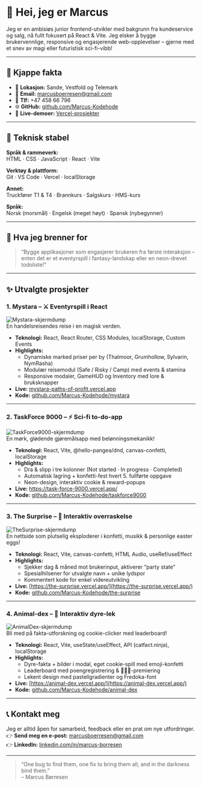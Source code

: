 # 👋 Hei, jeg er Marcus

Jeg er en ambisiøs junior frontend-utvikler med bakgrunn fra kundeservice og salg, nå fullt fokusert på React & Vite. Jeg elsker å bygge brukervennlige, responsive og engasjerende web-opplevelser – gjerne med et snev av magi eller futuristisk sci-fi-vibb!

---

## 🚀 Kjappe fakta

- 📍 **Lokasjon:** Sande, Vestfold og Telemark  
- 📧 **Email:** marcusboerresen@gmail.com  
- 📱 **Tlf:** +47 458 66 796  
- 🌐 **GitHub:** [github.com/Marcus-Kodehode](https://github.com/Marcus-Kodehode)  
- 🚀 **Live-demoer:** [Vercel-prosjekter](https://vercel.com/marcus-boerresens-projects)

---

## 🔧 Teknisk stabel

**Språk & rammeverk:**  
HTML · CSS · JavaScript · React · Vite

**Verktøy & plattform:**  
Git · VS Code · Vercel · localStorage

**Annet:**  
Truckfører T1 & T4 · Brannkurs · Salgskurs · HMS-kurs

**Språk:**  
Norsk (morsmål) · Engelsk (meget høyt) · Spansk (nybegynner)

---

## 🎯 Hva jeg brenner for

> “Bygge applikasjoner som engasjerer brukeren fra første interaksjon – enten det er et eventyrspill i fantasy-landskap eller en neon-drevet todoliste!”

---

## ✨ Utvalgte prosjekter

### 1. Mystara – ⚔️ Eventyrspill i React  
![Mystara-skjermdump](https://raw.githubusercontent.com/Marcus-Kodehode/mystara/main/screenshot.png)  
En handelsreisendes reise i en magisk verden.  
- **Teknologi:** React, React Router, CSS Modules, localStorage, Custom Events  
- **Highlights:**  
  - Dynamiske marked priser per by (Thalmoor, Grumhollow, Sylvarin, NymRasha)  
  - Modulær reisemodul (Safe / Risky / Camp) med events & stamina  
  - Responsive modaler, GameHUD og Inventory med lore & bruksknapper  
- **Live:** [mystara-paths-of-profit.vercel.app](https://mystara-paths-of-profit.vercel.app/)
- **Kode:** [github.com/Marcus-Kodehode/mystara](https://github.com/Marcus-Kodehode/mystara)

---

### 2. TaskForce 9000 – ⚡ Sci-fi to-do-app  
![TaskForce9000-skjermdump](https://raw.githubusercontent.com/Marcus-Kodehode/taskforce9000/main/screenshot.png)  
En mørk, glødende gjøremålsapp med belønningsmekanikk!  
- **Teknologi:** React, Vite, @hello-pangea/dnd, canvas-confetti, localStorage  
- **Highlights:**  
  - Dra & slipp i tre kolonner (Not started · In progress · Completed)  
  - Automatisk lagring + konfetti-fest hvert 5. fullførte oppgave  
  - Neon-design, interaktiv cookie & reward-popups  
- **Live:** [https://task-force-9000.vercel.app/ ](https://task-force-9000.vercel.app/)
- **Kode:** [github.com/Marcus-Kodehode/taskforce9000](https://github.com/Marcus-Kodehode/taskforce9000)

---

### 3. The Surprise – 🎊 Interaktiv overraskelse  
![TheSurprise-skjermdump](https://raw.githubusercontent.com/Marcus-Kodehode/the-surprise/main/screenshot.png)  
En nettside som plutselig eksploderer i konfetti, musikk & personlige easter eggs!  
- **Teknologi:** React, Vite, canvas-confetti, HTML Audio, useRef/useEffect  
- **Highlights:**  
  - Sjekker dag & måned mot brukerinput, aktiverer “party state”  
  - Spesialhilsener for utvalgte navn + unike lydspor  
  - Kommentert kode for enkel videreutvikling  
- **Live:** [https://the-surprise.vercel.app/](https://the-surprise.vercel.app/)
- **Kode:** [github.com/Marcus-Kodehode/the-surprise](https://github.com/Marcus-Kodehode/the-surprise)

---

### 4. Animal-dex – 🐾 Interaktiv dyre-lek  
![AnimalDex-skjermdump](https://raw.githubusercontent.com/Marcus-Kodehode/animal-dex/main/screenshot.png)  
Bli med på fakta-utforskning og cookie-clicker med leaderboard!  
- **Teknologi:** React, Vite, useState/useEffect, API (catfact.ninja), localStorage  
- **Highlights:**  
  - Dyre-fakta + bilder i modal, eget cookie-spill med emoji-konfetti  
  - Leaderboard med poengregistrering & 🥇🥈🥉-premiering  
  - Lekent design med pastellgradienter og Fredoka-font  
- **Live:** [https://animal-dex.vercel.app/](https://animal-dex.vercel.app/)
- **Kode:** [github.com/Marcus-Kodehode/animal-dex](https://github.com/Marcus-Kodehode/animal-dex)

---

## 📞 Kontakt meg

Jeg er alltid åpen for samarbeid, feedback eller en prat om nye utfordringer.  
👉 **Send meg en e-post:** marcusboerresen@gmail.com  
👉 **LinkedIn:** [linkedin.com/in/marcus-borresen](https://www.linkedin.com/)  

---

> “One bug to find them, one fix to bring them all, and in the darkness bind them.”  
> – Marcus Børresen  
<!--
**Marcus-Kodehode/Marcus-Kodehode** is a ✨ _special_ ✨ repository because its `README.md` (this file) appears on your GitHub profile.

Here are some ideas to get you started:

- 🔭 I’m currently working on ...
- 🌱 I’m currently learning ...
- 👯 I’m looking to collaborate on ...
- 🤔 I’m looking for help with ...
- 💬 Ask me about ...
- 📫 How to reach me: ...
- 😄 Pronouns: ...
- ⚡ Fun fact: ...
-->
